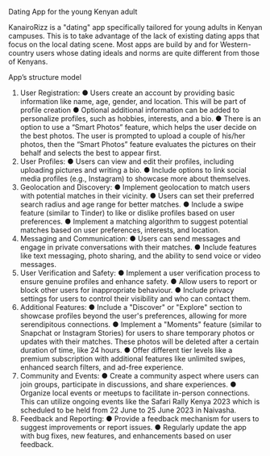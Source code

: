 Dating App for the young Kenyan adult


KanairoRizz is a "dating" app specifically tailored for young adults in Kenyan campuses. This is to take advantage of the lack of existing dating apps that focus on the local dating scene. Most apps are build by and for Western-country users whose dating ideals and norms are quite different from those of Kenyans.  


App’s structure model

1.	User Registration:
●	Users create an account by providing basic information like name, age, gender, and location. This will be part of profile creation
●	Optional additional information can be added to personalize profiles, such as hobbies, interests, and a bio.
●	There is an option to use a “Smart Photos” feature, which helps the user decide on the best photos. The user is prompted to upload a couple of his/her photos, then the “Smart Photos” feature evaluates the pictures on their behalf and selects the best to appear first. 
2.	User Profiles:
●	Users can view and edit their profiles, including uploading pictures and writing a bio.
●	Include options to link social media profiles (e.g., Instagram) to showcase more about themselves.
3.	Geolocation and Discovery:
●	Implement geolocation to match users with potential matches in their vicinity.
●	Users can set their preferred search radius and age range for better matches.
●	Include a swipe feature (similar to Tinder) to like or dislike profiles based on user preferences.
●	Implement a matching algorithm to suggest potential matches based on user preferences, interests, and location.
4.	Messaging and Communication:
●	Users can send messages and engage in private conversations with their matches.
●	Include features like text messaging, photo sharing, and the ability to send voice or video messages.
5.	User Verification and Safety:
●	Implement a user verification process to ensure genuine profiles and enhance safety.
●	Allow users to report or block other users for inappropriate behaviour.
●	Include privacy settings for users to control their visibility and who can contact them.
6.	Additional Features:
●	Include a "Discover" or "Explore" section to showcase profiles beyond the user's preferences, allowing for more serendipitous connections.
●	Implement a "Moments" feature (similar to Snapchat or Instagram Stories) for users to share temporary photos or updates with their matches. These photos will be deleted after a certain duration of time, like 24 hours.
●	Offer different tier levels like a premium subscription with additional features like unlimited swipes, enhanced search filters, and ad-free experience.
7.	Community and Events:
●	Create a community aspect where users can join groups, participate in discussions, and share experiences.
●	Organize local events or meetups to facilitate in-person connections. This can utilize ongoing events like the Safari Rally Kenya 2023 which is scheduled to be held from 22 June to 25 June 2023 in Naivasha.
8.	Feedback and Reporting:
●	Provide a feedback mechanism for users to suggest improvements or report issues.
●	Regularly update the app with bug fixes, new features, and enhancements based on user feedback.
